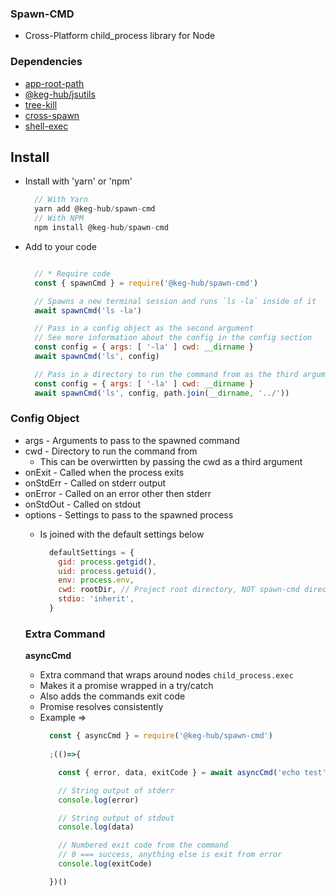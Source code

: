 ### Spawn-CMD
  * Cross-Platform child_process library for Node

### Dependencies
* [app-root-path](https://github.com/inxilpro/node-app-root-path)
* [@keg-hub/jsutils](https://github.com/lancetipton/@keg-hub/jsutils)
* [tree-kill](https://github.com/pkrumins/node-tree-kill)
* [cross-spawn](https://github.com/moxystudio/node-cross-spawn)
* [shell-exec](https://github.com/tiaanduplessis/shell-exec)

## Install

  * Install with 'yarn' or 'npm'
    ```js
      // With Yarn
      yarn add @keg-hub/spawn-cmd
      // With NPM
      npm install @keg-hub/spawn-cmd
    ```
  * Add to your code
    ```js

      // * Require code
      const { spawnCmd } = require('@keg-hub/spawn-cmd')

      // Spawns a new terminal session and runs `ls -la` inside of it
      await spawnCmd('ls -la')

      // Pass in a config object as the second argument
      // See more information about the config in the config section
      const config = { args: [ '-la' ] cwd: __dirname }
      await spawnCmd('ls', config)

      // Pass in a directory to run the command from as the third argument
      const config = { args: [ '-la' ] cwd: __dirname }
      await spawnCmd('ls', config, path.join(__dirname, '../'))

    ```

### Config Object
  * args <Array> - Arguments to pass to the spawned command
  * cwd - Directory to run the command from
    * This can be overwirtten by passing the cwd as a third argument
  * onExit <Function> - Called when the process exits
  * onStdErr <Function> - Called on stderr output
  * onError <Function> - Called on an error other then stderr
  * onStdOut <Function> - Called on stdout
  * options <Object> - Settings to pass to the spawned process
    * Is joined with the default settings below
      ```js
        defaultSettings = {
          gid: process.getgid(),
          uid: process.getuid(),
          env: process.env,
          cwd: rootDir, // Project root directory, NOT spawn-cmd directory
          stdio: 'inherit',
        }
      ```

### Extra Command
 **asyncCmd**
  * Extra command that wraps around nodes `child_process.exec`
  * Makes it a promise wrapped in a try/catch
  * Also adds the commands exit code
  * Promise resolves consistently
  * Example => 
      ```js
        const { asyncCmd } = require('@keg-hub/spawn-cmd')
        
        ;(()=>{

          const { error, data, exitCode } = await asyncCmd('echo test')

          // String output of stderr
          console.log(error)

          // String output of stdout
          console.log(data)

          // Numbered exit code from the command
          // 0 === success, anything else is exit from error
          console.log(exitCode)

        })()
        

      ```